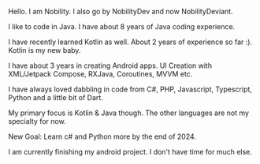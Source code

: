 Hello. I am Nobility. I also go by NobilityDev and now NobilityDeviant.

I like to code in Java. I have about 8 years of Java coding experience.

I have recently learned Kotlin as well. About 2 years of experience so far :). Kotlin is my new baby.

I have about 3 years in creating Android apps. UI Creation with XML/Jetpack Compose, RXJava, Coroutines, MVVM etc.

I have always loved dabbling in code from C#, PHP, Javascript, Typescript, Python and a little bit of Dart. 

My primary focus is Kotlin & Java though. The other languages are not my specialty for now.

New Goal: Learn c# and Python more by the end of 2024.

I am currently finishing my android project. I don't have time for much else.

